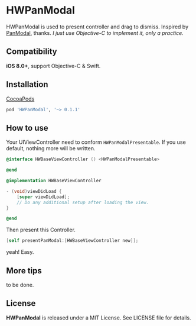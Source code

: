 # HWPanModal
HWPanModal is used to present controller and drag to dismiss.
Inspired by [PanModal](https://github.com/slackhq/PanModal), thanks.
*I just use Objective-C to implement it, only a practice.*


## Compatibility
**iOS 8.0+**, support Objective-C & Swift.

## Installation
<a href="https://guides.cocoapods.org/using/using-cocoapods.html" target="_blank">CocoaPods</a>

```ruby
pod 'HWPanModal', '~> 0.1.1'
```

## How to use

Your UIViewController need to conform `HWPanModalPresentable`. If you use default, nothing more will be written.


```Objective-C
@interface HWBaseViewController () <HWPanModalPresentable>

@end

@implementation HWBaseViewController

- (void)viewDidLoad {
    [super viewDidLoad];
    // Do any additional setup after loading the view.
}

@end
```

Then present this Controller.


```Objective-C
[self presentPanModal:[HWBaseViewController new]];
```

yeah! Easy.

## More tips

to be done.


## License

<b>HWPanModal</b> is released under a MIT License. See LICENSE file for details.


